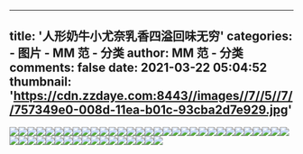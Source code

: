 
---
title: '人形奶牛小尤奈乳香四溢回味无穷'
categories: 
    - 图片
    - MM 范 - 分类
author: MM 范 - 分类
comments: false
date: 2021-03-22 05:04:52
thumbnail: 'https://cdn.zzdaye.com:8443//images//7//5//7//757349e0-008d-11ea-b01c-93cba2d7e929.jpg'
---

<div>   
<img src="https://cdn.zzdaye.com:8443//images//7//5//7//757349e0-008d-11ea-b01c-93cba2d7e929.jpg" referrerpolicy="no-referrer"><img src="https://cdn.zzdaye.com:8443//images//7//6//1//7619c310-008d-11ea-b01c-93cba2d7e929.jpg" referrerpolicy="no-referrer"><img src="https://cdn.zzdaye.com:8443//images//7//5//c//75c0cda0-008d-11ea-b01c-93cba2d7e929.jpg" referrerpolicy="no-referrer"><img src="https://cdn.zzdaye.com:8443//images//6//b//7//6b780d40-008d-11ea-b01c-93cba2d7e929.jpg" referrerpolicy="no-referrer"><img src="https://cdn.zzdaye.com:8443//images//7//5//e//75e56ca0-008d-11ea-b01c-93cba2d7e929.jpg" referrerpolicy="no-referrer"><img src="https://cdn.zzdaye.com:8443//images//7//1//1//7110da20-008d-11ea-b01c-93cba2d7e929.jpg" referrerpolicy="no-referrer"><img src="https://cdn.zzdaye.com:8443//images//6//e//e//6ee8a2f0-008d-11ea-b01c-93cba2d7e929.jpg" referrerpolicy="no-referrer"><img src="https://cdn.zzdaye.com:8443//images//6//d//8//6d825c30-008d-11ea-b01c-93cba2d7e929.jpg" referrerpolicy="no-referrer"><img src="https://cdn.zzdaye.com:8443//images//6//d//e//6de05ab0-008d-11ea-b01c-93cba2d7e929.jpg" referrerpolicy="no-referrer"><img src="https://cdn.zzdaye.com:8443//images//7//3//5//735dd760-008d-11ea-b01c-93cba2d7e929.jpg" referrerpolicy="no-referrer"><img src="https://cdn.zzdaye.com:8443//images//6//8//c//68c52240-008d-11ea-b01c-93cba2d7e929.jpg" referrerpolicy="no-referrer"><img src="https://cdn.zzdaye.com:8443//images//7//0//e//70e424d0-008d-11ea-b01c-93cba2d7e929.jpg" referrerpolicy="no-referrer"><img src="https://cdn.zzdaye.com:8443//images//7//3//4//73440dd0-008d-11ea-b01c-93cba2d7e929.jpg" referrerpolicy="no-referrer"><img src="https://cdn.zzdaye.com:8443//images//6//e//b//6eb20290-008d-11ea-b01c-93cba2d7e929.jpg" referrerpolicy="no-referrer"><img src="https://cdn.zzdaye.com:8443//images//6//a//e//6aea9a50-008d-11ea-b01c-93cba2d7e929.jpg" referrerpolicy="no-referrer"><img src="https://cdn.zzdaye.com:8443//images//6//9//8//698abc30-008d-11ea-b01c-93cba2d7e929.jpg" referrerpolicy="no-referrer"><img src="https://cdn.zzdaye.com:8443//images//5//e//0//5e0c8910-008d-11ea-b01c-93cba2d7e929.jpg" referrerpolicy="no-referrer"><img src="https://cdn.zzdaye.com:8443//images//6//8//2//682a1ac0-008d-11ea-b01c-93cba2d7e929.jpg" referrerpolicy="no-referrer"><img src="https://cdn.zzdaye.com:8443//images//6//7//e//67e570a0-008d-11ea-b01c-93cba2d7e929.jpg" referrerpolicy="no-referrer"><img src="https://cdn.zzdaye.com:8443//images//6//5//5//6558ab40-008d-11ea-b01c-93cba2d7e929.jpg" referrerpolicy="no-referrer"><img src="https://cdn.zzdaye.com:8443//images//6//3//a//63a1fa90-008d-11ea-b01c-93cba2d7e929.jpg" referrerpolicy="no-referrer"><img src="https://cdn.zzdaye.com:8443//images//6//4//5//64537040-008d-11ea-b01c-93cba2d7e929.jpg" referrerpolicy="no-referrer"><img src="https://cdn.zzdaye.com:8443//images//6//2//a//62ac4ff0-008d-11ea-b01c-93cba2d7e929.jpg" referrerpolicy="no-referrer"><img src="https://cdn.zzdaye.com:8443//images//6//0//3//60369500-008d-11ea-b01c-93cba2d7e929.jpg" referrerpolicy="no-referrer"><img src="https://cdn.zzdaye.com:8443//images//6//3//0//6306f310-008d-11ea-b01c-93cba2d7e929.jpg" referrerpolicy="no-referrer"><img src="https://cdn.zzdaye.com:8443//images//5//d//a//5da1b950-008d-11ea-b01c-93cba2d7e929.jpg" referrerpolicy="no-referrer"><img src="https://cdn.zzdaye.com:8443//images//5//f//a//5fa8d3f0-008d-11ea-b01c-93cba2d7e929.jpg" referrerpolicy="no-referrer"><img src="https://cdn.zzdaye.com:8443//images//5//c//8//5c8525c0-008d-11ea-b01c-93cba2d7e929.jpg" referrerpolicy="no-referrer"><img src="https://cdn.zzdaye.com:8443//images//5//5//7//55771e00-008d-11ea-b01c-93cba2d7e929.jpg" referrerpolicy="no-referrer"><img src="https://cdn.zzdaye.com:8443//images//5//8//1//581f0c80-008d-11ea-b01c-93cba2d7e929.jpg" referrerpolicy="no-referrer"><img src="https://cdn.zzdaye.com:8443//images//5//1//8//51857170-008d-11ea-b01c-93cba2d7e929.jpg" referrerpolicy="no-referrer"><img src="https://cdn.zzdaye.com:8443//images//5//6//9//56989390-008d-11ea-b01c-93cba2d7e929.jpg" referrerpolicy="no-referrer"><img src="https://cdn.zzdaye.com:8443//images//5//0//0//5005af40-008d-11ea-b01c-93cba2d7e929.jpg" referrerpolicy="no-referrer"><img src="https://cdn.zzdaye.com:8443//images//5//3//e//53eb26d0-008d-11ea-b01c-93cba2d7e929.jpg" referrerpolicy="no-referrer"><img src="https://cdn.zzdaye.com:8443//images//5//8//b//58bafe60-008d-11ea-b01c-93cba2d7e929.jpg" referrerpolicy="no-referrer"><img src="https://cdn.zzdaye.com:8443//images//5//2//5//525089a0-008d-11ea-b01c-93cba2d7e929.jpg" referrerpolicy="no-referrer"><img src="https://cdn.zzdaye.com:8443//images//5//9//6//596436b0-008d-11ea-b01c-93cba2d7e929.jpg" referrerpolicy="no-referrer"><img src="https://cdn.zzdaye.com:8443//images//5//1//9//519d3f30-008d-11ea-b01c-93cba2d7e929.jpg" referrerpolicy="no-referrer"><img src="https://cdn.zzdaye.com:8443//images//5//b//7//5b7f7590-008d-11ea-b01c-93cba2d7e929.jpg" referrerpolicy="no-referrer"><img src="https://cdn.zzdaye.com:8443//images//5//5//b//55b0a490-008d-11ea-b01c-93cba2d7e929.jpg" referrerpolicy="no-referrer"><img src="https://cdn.zzdaye.com:8443//images//5//b//9//5b9dabf0-008d-11ea-b01c-93cba2d7e929.jpg" referrerpolicy="no-referrer"><img src="https://cdn.zzdaye.com:8443//images//5//a//e//5aeb24d0-008d-11ea-b01c-93cba2d7e929.jpg" referrerpolicy="no-referrer"><img src="https://cdn.zzdaye.com:8443//images//5//d//3//5d3b5660-008d-11ea-b01c-93cba2d7e929.jpg" referrerpolicy="no-referrer"><img src="https://cdn.zzdaye.com:8443//images//4//f//e//4fe68e80-008d-11ea-b01c-93cba2d7e929.jpg" referrerpolicy="no-referrer"><img src="https://cdn.zzdaye.com:8443//images//5//a//1//5a12ed40-008d-11ea-b01c-93cba2d7e929.jpg" referrerpolicy="no-referrer"><img src="https://cdn.zzdaye.com:8443//images//4//f//0//4f0cf760-008d-11ea-b01c-93cba2d7e929.jpg" referrerpolicy="no-referrer"><img src="https://cdn.zzdaye.com:8443//images//5//0//9//509ebaf0-008d-11ea-b01c-93cba2d7e929.jpg" referrerpolicy="no-referrer"><img src="https://cdn.zzdaye.com:8443//images//4//e//1//4e1ccb00-008d-11ea-b01c-93cba2d7e929.jpg" referrerpolicy="no-referrer">  
</div>
            